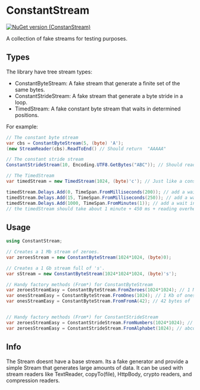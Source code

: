 # ConstantStream
[![NuGet version (ConstanStream)](https://img.shields.io/nuget/v/constantStream.svg?style=flat-square)](https://www.nuget.org/packages/ConstantStream)

A collection of fake streams for testing purposes.

## Types
The library have tree stream types:
* ConstantByteStream: A fake stream that generate a finite set of the same bytes.
* ConstantStrideStream: A fake stream that generate a byte stride in a loop.
* TimedStream: A fake constant byte stream that waits in determined positions.

For example:
```c#
// The constant byte stream
var cbs = ConstantByteStream(5, (byte) 'A'); 
(new StreamReader(cbs).ReadToEnd() // Should return  "AAAAA"

// The constant stride stream
ConstantStrideStream(10, Encoding.UTF8.GetBytes("ABC")); // Should read as "ABCABCABCA"

// The TimedStream
var timedStream = new TimedStream(1024, (byte)'c'); // Just like a constant byte stream

timedStream.Delays.Add(0, TimeSpan.FromMilliseconds(200)); // add a wait in position 0 of 200 ms
timedStream.Delays.Add(15, TimeSpan.FromMilliseconds(250)); // add a wait in position 15 of 250 ms
timedStream.Delays.Add(1000, TimeSpan.FromMinutes(1)); // add a wait in position 1000 of 1 min
// the timedStream should take about 1 minute + 450 ms + reading overhead(ms) to read in total
```

## Usage
```c#
using ConstantStream;

// Creates a 1 Mb stream of zeroes.
var zeroesStream = new ConstantByteStream(1024*1024, (byte)0);

// Creates a 1 Gb stream full of 's'.
var sStream = new ConstantByteStream(1024*1024*1024, (byte)'s');

// Handy factory methods (From*) for ConstantByteStream
var zeroesStreamEasy = ConstantByteStream.FromZeroes(1024*1024); // 1 Mb of zeroes
var onesStreamEasy = ConstantByteStream.FromOnes(1024); // 1 Kb of ones
var onesStreamEasy = ConstantByteStream.FromFromA(42); // 42 bytes of 'a'


// Handy factory methods (From*) for ConstantStrideStream
var zeroesStreamEasy = ConstantStrideStream.FromNumbers(1024*1024); // 01234567890123456... numbers from 0 to 9 in a loop
var zeroesStreamEasy = ConstantStrideStream.FromAlphabet(1024); // abcdefghijkl.... alphabet in a loop
```

## Info
The Stream doesnt have a base stream. Its a fake generator and provide a simple 
Stream that generates large amounts of data.
It can be used with stream readers like TextReader, copyTo(file), HttpBody, crypto readers, and compression readers.